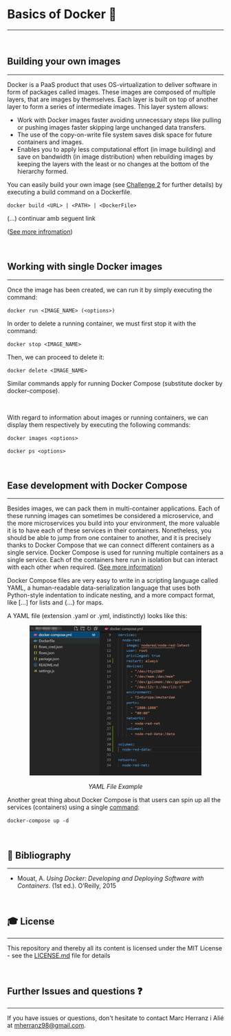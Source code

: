 <br>
<br>
<a name="readme-top"></a>

# **Basics of Docker 🐋**

---

<br>

## Building your own images

---

Docker is a PaaS product that uses OS-virtualization to deliver software in form of packages called images. These images are composed of multiple layers, that are images by themselves. Each layer is built on top of another layer to form a series of intermediate images. This layer system allows:

- Work with Docker images faster avoiding unnecessary steps like pulling or pushing images faster skipping large unchanged data transfers.
- The use of the copy-on-write file system saves disk space for future containers and images.
- Enables you to apply less computational effort (in image building) and save on bandwidth (in image distribution) when rebuilding images by keeping the layers with the least or no changes at the bottom of the hierarchy formed.

You can easily build your own image (see [Challenge 2](../Challenge%202#build-image) for further details) by executing a build command on a Dockerfile.

```docker
docker build <URL> | <PATH> | <DockerFile>
```

(...)
continuar amb seguent link

([See more infromation](https://sweetcode.io/understanding-docker-image-layers/))

<br>

## Working with single Docker images

---

Once the image has been created, we can run it by simply executing the command:

```docker
docker run <IMAGE_NAME> (<options>)
```

In order to delete a running container, we must first stop it with the command:

```docker
docker stop <IMAGE_NAME>
```

Then, we can proceed to delete it:

```docker
docker delete <IMAGE_NAME>
```

Similar commands apply for running Docker Compose (substitute docker by docker-compose).

<br>

With regard to information about images or running containers, we can display them respectively by executing the following commands:

```docker
docker images <options>
```

```docker
docker ps <options>
```

<br>

## Ease development with Docker Compose

---

Besides images, we can pack them in multi-container applications. Each of these running images can sometimes be considered a microservice, and the more microservices you build into your environment, the more valuable it is to have each of these services in their containers. Nonetheless, you should be able to jump from one container to another, and it is precisely thanks to Docker Compose that we can connect different containers as a single service. Docker Compose is used for running multiple containers as a single service. Each of the containers here run in isolation but can interact with each other when required. ([See more information](https://www.simplilearn.com/tutorials/docker-tutorial/docker-compose))

Docker Compose files are very easy to write in a scripting language called YAML, a human-readable data-serialization language that uses both Python-style indentation to indicate nesting, and a more compact format, like [...] for lists and {...} for maps.

A YAML file (extension .yaml or .yml, indistinctly) looks like this:

<p align = "center">
  <img src="../../Images/pics/yaml-file.png" alt="YAML File Example" width="400">
  <p align = "center">
    <i>YAML File Example</i>
  </p>  
</p>

Another great thing about Docker Compose is that users can spin up all the services (containers) using a single [command](https://docs.docker.com/engine/reference/commandline/compose_up/):

```docker
docker-compose up -d
```

<br>

## 📗 Bibliography

---

- Mouat, A. _Using Docker: Developing and Deploying Software with Containers_. (1st ed.). O'Reilly, 2015

<br>

## 🎓 License

---

This repository and thereby all its content is licensed under the MIT License - see the [LICENSE.md](LICENSE.md) file for details

<br>

## Further Issues and questions ❓

---

If you have issues or questions, don't hesitate to contact Marc Herranz i Alié at [mherranz98@gmail.com](mailto:mherranz98@gmail.com).

